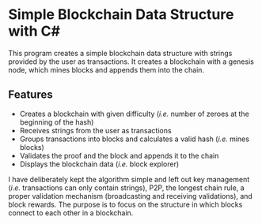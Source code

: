 # Simple Blockchain Data Structure with C#

This program creates a simple blockchain data structure with strings provided by the user as transactions. It creates a blockchain with a genesis node, which mines blocks and appends them into the chain.

## Features
* Creates a blockchain with given difficulty (*i.e.* number of zeroes at the beginning of the hash)
* Receives strings from the user as transactions
* Groups transactions into blocks and calculates a valid hash (*i.e.* mines blocks)
* Validates the proof and the block and appends it to the chain
* Displays the blockchain data (*i.e.* block explorer)

I have deliberately kept the algorithm simple and left out key management (*i.e.* transactions can only contain strings), P2P, the longest chain rule, a proper validation mechanism (broadcasting and receiving validations), and block rewards. The purpose is to focus on the structure in which blocks connect to each other in a blockchain.
